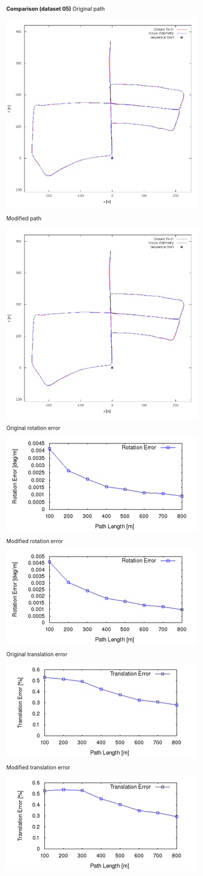 
**Comparison (dataset 05)**
Original path 

![Original error](https://github.com/anthonypan08/568_final_project/blob/master/modified_jeremy/05/original/plot_path/05.png)


Modified path  

![Modified error](https://github.com/anthonypan08/568_final_project/blob/master/modified_jeremy/05/jeremy/plot_path/05.png)


Original rotation error 

![Original error](https://github.com/anthonypan08/568_final_project/blob/master/modified_jeremy/05/original/plot_error/avg_rl.png)


Modified rotation error 

![Modified error](https://github.com/anthonypan08/568_final_project/blob/master/modified_jeremy/05/jeremy/plot_error/avg_rl.png)

Original translation error 

![Original error](https://github.com/anthonypan08/568_final_project/blob/master/modified_jeremy/05/original/plot_error/avg_tl.png)


Modified translation error 

![Modified error](https://github.com/anthonypan08/568_final_project/blob/master/modified_jeremy/05/jeremy/plot_error/avg_tl.png)
